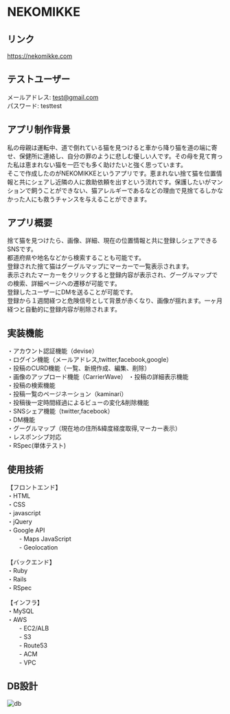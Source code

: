 # NEKOMIKKE

## リンク
https://nekomikke.com

## テストユーザー
メールアドレス: test@gmail.com  
パスワード:    testtest  

## アプリ制作背景
私の母親は運転中、道で倒れている猫を見つけると車から降り猫を道の端に寄せ、保健所に連絡し、自分の罪のように悲しむ優しい人です。その母を見て育った私は恵まれない猫を一匹でも多く助けたいと強く思っています。  
そこで作成したのがNEKOMIKKEというアプリです。恵まれない捨て猫を位置情報と共にシェアし近隣の人に救助依頼を出すという流れです。保護したいがマンションで飼うことができない、猫アレルギーであるなどの理由で見捨てるしかなかった人にも救うチャンスを与えることができます。


## アプリ概要
捨て猫を見つけたら、画像、詳細、現在の位置情報と共に登録しシェアできるSNSです。  
都道府県や地名などから検索することも可能です。  
登録された捨て猫はグーグルマップにマーカーで一覧表示されます。  
表示されたマーカーをクリックすると登録内容が表示され、グーグルマップでの検索、詳細ページへの遷移が可能です。  
登録したユーザーにDMを送ることが可能です。  
登録から１週間経つと危険信号として背景が赤くなり、画像が揺れます。一ヶ月経つと自動的に登録内容が削除されます。
　　
   
## 実装機能
・アカウント認証機能（devise）  
・ログイン機能（メールアドレス,twitter,facebook,google）  
・投稿のCURD機能（一覧、新規作成、編集、削除）  
・画像のアップロード機能（CarrierWave） 
・投稿の詳細表示機能  
・投稿の検索機能  
・投稿一覧のページネーション（kaminari）  
・投稿後一定時間経過によるビューの変化&削除機能  
・SNSシェア機能（twitter,facebook）  
・DM機能  
・グーグルマップ（現在地の住所&緯度経度取得,マーカー表示）  
・レスポンシブ対応   
・RSpec(単体テスト)  

## 使用技術
【フロントエンド】  
・HTML  
・CSS  
・javascript  
・jQuery  
・Google API  
　　- Maps JavaScript  
　　- Geolocation  

【バックエンド】  
・Ruby  
・Rails  
・RSpec  

【インフラ】  
・MySQL  
・AWS  
　　- EC2/ALB  
　　- S3  
　　- Route53  
　　- ACM  
　　- VPC  

## DB設計
![db](https://user-images.githubusercontent.com/55592297/72965119-db646a00-3dfe-11ea-87ce-6961d819eb47.jpg)

